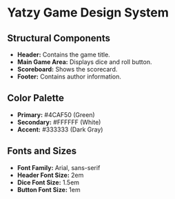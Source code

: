 # Yatzy Game Design System

## Structural Components
- **Header:** Contains the game title.
- **Main Game Area:** Displays dice and roll button.
- **Scoreboard:** Shows the scorecard.
- **Footer:** Contains author information.

## Color Palette
- **Primary:** #4CAF50 (Green)
- **Secondary:** #FFFFFF (White)
- **Accent:** #333333 (Dark Gray)

## Fonts and Sizes
- **Font Family:** Arial, sans-serif
- **Header Font Size:** 2em
- **Dice Font Size:** 1.5em
- **Button Font Size:** 1em
